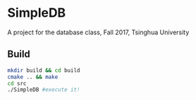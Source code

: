 # SimpleDB
A project for the database class, Fall 2017, Tsinghua University

## Build
```bash
mkdir build && cd build
cmake .. && make
cd src
./SimpleDB #execute it!
```